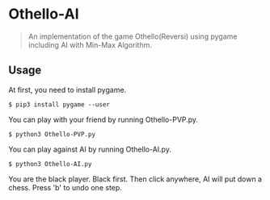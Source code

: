 # Othello-AI

> An implementation of the game Othello(Reversi) using pygame including AI with Min-Max Algorithm.

## Usage

At first, you need to install pygame.

```shell
$ pip3 install pygame --user
```

You can play with your friend by running Othello-PVP.py.

```shell
$ python3 Othello-PVP.py
```

You can play against AI by running Othello-AI.py.

```shell
$ python3 Othello-AI.py
```

You are the black player. Black first.
Then click anywhere, AI will put down a chess.
Press 'b' to undo one step.
